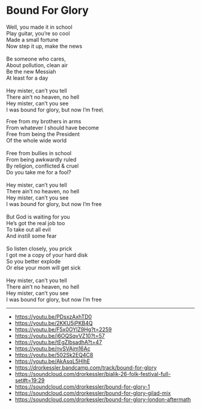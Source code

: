 # Bound For Glory

Well, you made it in school\
Play guitar, you’re so cool\
Made a small fortune\
Now step it up, make the news\
\
Be someone who cares,\
About pollution, clean air\
Be the new Messiah\
At least for a day\
\
Hey mister, can’t you tell\
There ain’t no heaven, no hell\
Hey mister, can’t you see\
I was bound for glory, but now I’m free\

Free from my brothers in arms\
From whatever I should have become\
Free from being the President\
Of the whole wide world\
\
Free from bullies in school\
From being awkwardly ruled\
By religion, conflicted & cruel\
Do you take me for a fool?\
\
Hey mister, can’t you tell\
There ain’t no heaven, no hell\
Hey mister, can’t you see\
I was bound for glory, but now I’m free\
\
But God is waiting for you\
He’s got the real job too\
To take out all evil\
And instill some fear\
\
So listen closely, you prick\
I got me a copy of your hard disk\
So you better explode\
Or else your mom will get sick\
\
Hey mister, can’t you tell\
There ain’t no heaven, no hell\
Hey mister, can’t you see\
I was bound for glory, but now I’m free

---
- https://youtu.be/PDsxzAxhTD0
- https://youtu.be/2KKU5jPKB4Q
- https://youtu.be/F5x0OYlZ9Hg?t=2259
- https://youtu.be/j6OQSqvVZ10?t=57
- https://youtu.be/tEgZIbsadhA?t=47
- https://youtu.be/nvSVAjm16Ac
- https://youtu.be/502Sk2EQ4C8
- https://youtu.be/AkAsqL5HlhE
- https://drorkessler.bandcamp.com/track/bound-for-glory
- https://soundcloud.com/drorkessler/bialik-26-folk-festival-full-set#t=19:29
- https://soundcloud.com/drorkessler/bound-for-glory-1
- https://soundcloud.com/drorkessler/bound-for-glory-gilad-mix
- https://soundcloud.com/drorkessler/bound-for-glory-london-aftermath
